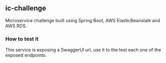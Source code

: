 ## ic-challenge
Microservice challenge built using Spring Boot, AWS ElasticBeanstalk and AWS RDS.

### How to test it

This service is exposing a SwaggerUI url, use it to the test each one of the exposed endpoints. 
